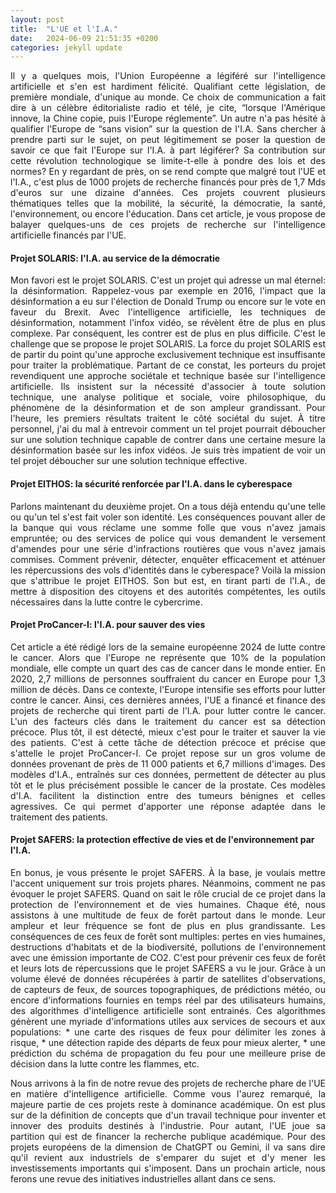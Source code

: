 ```yaml
---
layout: post
title:  "L'UE et l'I.A."
date:   2024-06-09 21:51:35 +0200
categories: jekyll update
---
```

<p style="text-align: justify;"> Il y a quelques mois, l'Union Européenne a légiféré sur l'intelligence artificielle et s'en est hardiment félicité. Qualifiant cette législation, de première mondiale, d'unique au monde. Ce choix de communication a fait dire à un célèbre éditorialiste radio et télé, je cite, “lorsque l'Amérique innove, la Chine copie, puis l'Europe réglemente”. Un autre n'a pas hésité à qualifier l'Europe de “sans vision” sur la question de l'I.A. Sans chercher à prendre parti sur le sujet, on peut légitimement se poser la question de savoir ce que fait l'Europe sur l'I.A. à part légiférer? Sa contribution sur cette révolution technologique se limite-t-elle à pondre des lois et des normes? En y regardant de près, on se rend compte que malgré tout l'UE et l'I.A., c'est plus de 1000 projets de recherche financés pour près de 1,7 Mds d'euros sur une dizaine d'années. Ces projets couvrent plusieurs thématiques telles que la mobilité, la sécurité, la démocratie, la santé, l'environnement, ou encore l'éducation. Dans cet article, je vous propose de balayer quelques-uns de ces projets de recherche sur l'intelligence artificielle financés par l'UE.
</p>

#### Projet SOLARIS: l'I.A. au service de la démocratie
<p style="text-align: justify;"> Mon favori est le projet SOLARIS. C'est un projet qui adresse un mal éternel: la désinformation. Rappelez-vous par exemple en 2016, l'impact que la désinformation a eu sur l'élection de Donald Trump ou encore sur le vote en faveur du Brexit. Avec l'intelligence artificielle, les techniques de désinformation, notamment l'infox vidéo, se révèlent être de plus en plus complexe. Par conséquent, les contrer est de plus en plus difficile. C'est le challenge que se propose le projet SOLARIS. La force du projet SOLARIS est de partir du point qu'une approche exclusivement technique est insuffisante pour traiter la problématique. Partant de ce constat, les porteurs du projet revendiquent une approche sociétale et technique basée sur l'intelligence artificielle. Ils insistent sur la nécessité d'associer à toute solution technique, une analyse politique et sociale, voire philosophique, du phénomène de la désinformation et de son ampleur grandissant. Pour l'heure, les premiers résultats traitent le côté sociétal du sujet. À titre personnel, j'ai du mal à entrevoir comment un tel projet pourrait déboucher sur une solution technique capable de contrer dans une certaine mesure la désinformation basée sur les infox vidéos. Je suis très impatient de voir un tel projet déboucher sur une solution technique effective.
</p>

#### Projet EITHOS: la sécurité renforcée par l'I.A. dans le cyberespace
<p style="text-align: justify;"> Parlons maintenant du deuxième projet. On a tous déjà entendu qu'une telle ou qu'un tel s'est fait voler son identité. Les conséquences pouvant aller de la banque qui vous réclame une somme folle que vous n'avez jamais empruntée; ou des services de police qui vous demandent le versement d'amendes pour une série d'infractions routières que vous n'avez jamais commises. Comment prévenir, détecter, enquêter efficacement et atténuer les répercussions des vols d'identités dans le cyberespace? Voilà la mission que s'attribue le projet EITHOS. Son but est, en tirant parti de l'I.A., de mettre à disposition des citoyens et des autorités compétentes, les outils nécessaires dans la lutte contre le cybercrime.
</p>

#### Projet ProCancer-I: l'I.A. pour sauver des vies
<p style="text-align: justify;"> Cet article a été rédigé lors de la semaine européenne 2024 de lutte contre le cancer. Alors que l'Europe ne représente que 10% de la population mondiale, elle compte un quart des cas de cancer dans le monde entier. En 2020, 2,7 millions de personnes souffraient du cancer en Europe pour 1,3 million de décès. Dans ce contexte, l'Europe intensifie ses efforts pour lutter contre le cancer. Ainsi, ces dernières années, l'UE a financé et finance des projets de recherche qui tirent parti de l'I.A. pour lutter contre le cancer. L'un des facteurs clés dans le traitement du cancer est sa détection précoce. Plus tôt, il est détecté, mieux c'est pour le traiter et sauver la vie des patients. C'est à cette tâche de détection précoce et précise que s'attelle le projet ProCancer-I. Ce projet repose sur un gros volume de données provenant de près de 11 000 patients et 6,7 millions d'images. Des modèles d'I.A., entraînés sur ces données, permettent de détecter au plus tôt et le plus précisément possible le cancer de la prostate. Ces modèles d'I.A. facilitent la distinction entre des tumeurs bénignes et celles agressives. Ce qui permet d'apporter une réponse adaptée dans le traitement des patients.
</p>

#### Projet SAFERS: la protection effective de vies et de l'environnement par l'I.A.
<p style="text-align: justify;"> En bonus, je vous présente le projet SAFERS. À la base, je voulais mettre l'accent uniquement sur trois projets phares. Néanmoins, comment ne pas évoquer le projet SAFERS. Quand on sait le rôle crucial de ce projet dans la protection de l'environnement et de vies humaines. Chaque été, nous assistons à une multitude de feux de forêt partout dans le monde. Leur ampleur et leur fréquence se font de plus en plus grandissante. Les conséquences de ces feux de forêt sont multiples: pertes en vies humaines, destructions d'habitats et de la biodiversité, pollutions de l'environnement avec une émission importante de CO2. C'est pour prévenir ces feux de forêt et leurs lots de répercussions que le projet SAFERS a vu le jour. Grâce à un volume élevé de données récupérées à partir de satellites d'observations, de capteurs de feux, de sources topographiques, de prédictions météo, ou encore d'informations fournies en temps réel par des utilisateurs humains, des algorithmes d'intelligence artificielle sont entrainés. Ces algorithmes génèrent une myriade d'informations utiles aux services de secours et aux populations:
* une carte des risques de feux pour délimiter les zones à risque,
* une détection rapide des départs de feux pour mieux alerter, 
* une prédiction du schéma de propagation du feu pour une meilleure prise de décision dans la lutte contre les flammes, etc.
</p>

<p style="text-align: justify;"> Nous arrivons à la fin de notre revue des projets de recherche phare de l'UE en matière d'intelligence artificielle. Comme vous l'aurez remarqué, la majeure partie de ces projets reste à dominance académique. On est plus sur de la définition de concepts que d'un travail technique pour inventer et innover des produits destinés à l'industrie. Pour autant, l'UE joue sa partition qui est de financer la recherche publique académique. Pour des projets européens de la dimension de ChatGPT ou Gemini, il va sans dire qu'il revient aux industriels de s'emparer du sujet et d'y mener les investissements importants qui s'imposent. Dans un prochain article, nous ferons une revue des initiatives industrielles allant dans ce sens.
</p>